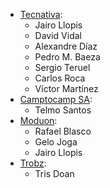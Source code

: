 - [Tecnativa](https://www.tecnativa.com):
  - Jairo Llopis
  - David Vidal
  - Alexandre Díaz
  - Pedro M. Baeza
  - Sergio Teruel
  - Carlos Roca
  - Víctor Martínez
- [Camptocamp SA](https://www.camptocamp.com):
  - Telmo Santos
- [Moduon](https://www.moduon.team):
  - Rafael Blasco
  - Gelo Joga
  - Jairo Llopis
- [Trobz](https://www.trobz.com):
  - Tris Doan
